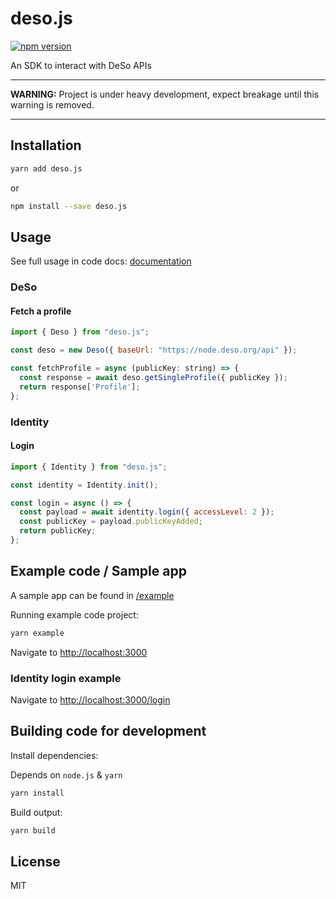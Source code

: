 # deso.js

[![npm version](https://img.shields.io/npm/v/deso.js.svg)](https://www.npmjs.com/package/deso.js)

An SDK to interact with DeSo APIs

---

**WARNING:** Project is under heavy development, expect breakage until this warning is removed.

---

## Installation

```sh
yarn add deso.js
```

or

```sh
npm install --save deso.js
```

## Usage

See full usage in code docs: [documentation](https://bitclouthunt.github.io/deso.js/)

### DeSo

#### Fetch a profile

```js
import { Deso } from "deso.js";

const deso = new Deso({ baseUrl: "https://node.deso.org/api" });

const fetchProfile = async (publicKey: string) => {
  const response = await deso.getSingleProfile({ publicKey });
  return response['Profile'];
};
```

### Identity

#### Login

```js
import { Identity } from "deso.js";

const identity = Identity.init();

const login = async () => {
  const payload = await identity.login({ accessLevel: 2 });
  const publicKey = payload.publicKeyAdded;
  return publicKey;
};
```

## Example code / Sample app

A sample app can be found in [/example](/example)

Running example code project:

```sh
yarn example
```

Navigate to [http://localhost:3000](http://localhost:3000)

### Identity login example

Navigate to [http://localhost:3000/login](http://localhost:3000/login)

## Building code for development

Install dependencies:

Depends on `node.js` & `yarn`

```sh
yarn install
```

Build output:

```bash
yarn build
```

## License

MIT
